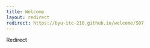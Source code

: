 ```yaml
---
title: Welcome
layout: redirect
redirect: https://byu-itc-210.github.io/welcome/S07
---
```

Redirect